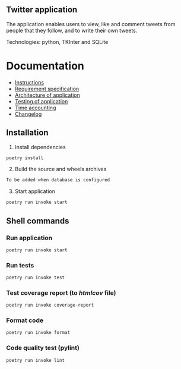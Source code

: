 ## Twitter application

The application enables users to view, like and comment tweets from people that they follow, and to write their own tweets.

Technologies: python, TKInter and SQLite

# Documentation

- [Instructions](./documentation/instructions.md)
- [Requirement specification](./documentation/requirementspecification.md)
- [Architecture of application](./documentation/architecture.md)
- [Testing of application](./documentation/testing.md)
- [Time accounting](./documentation/timeaccounting.md)
- [Changelog](./documentation/changelog.md)


## Installation

1. Install dependencies

```bash
poetry install
```

2. Build the source and wheels archives

```bash
To be added when database is configured
```

3. Start application 

```bash
poetry run invoke start
```

## Shell commands

### Run application

```bash
poetry run invoke start
```

### Run tests

```bash
poetry run invoke test
```

### Test coverage report (to _htmlcov_ file)

```bash
poetry run invoke coverage-report
```

### Format code 

```bash
poetry run invoke format
```

### Code quality test (pylint)

```bash
poetry run invoke lint
```
